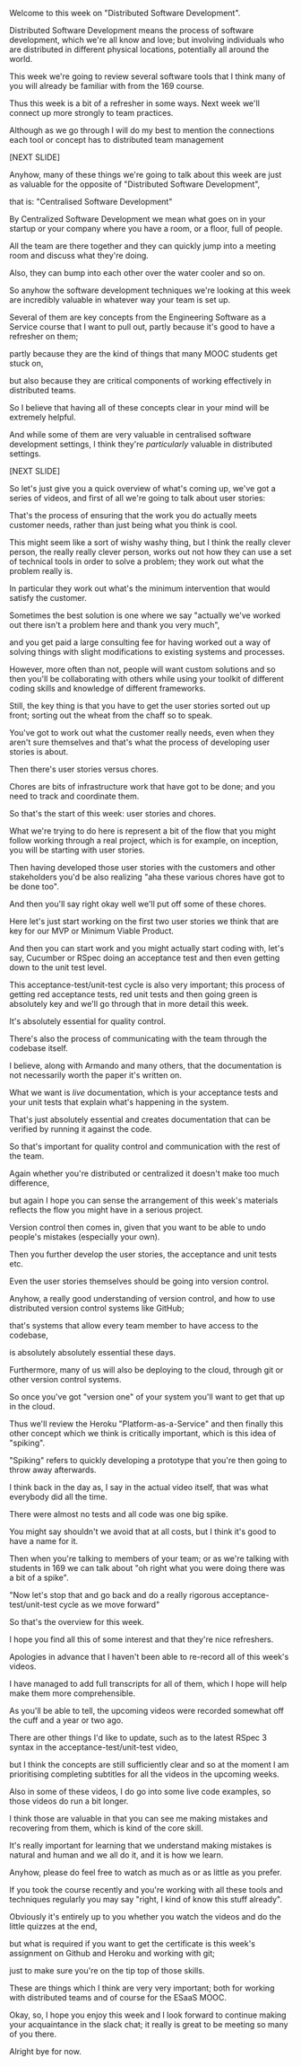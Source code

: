 Welcome to this week on "Distributed Software Development". 

Distributed Software Development means the process of software development, which we're all know and love; but involving individuals who are distributed in different physical locations, potentially all around the world.

This week we're going to review several software tools that I think many of you will already be familiar with from the 169 course.

Thus this week is a bit of a refresher in some ways.  Next week we'll connect up more strongly to team practices.

Although as we go through I will do my best to mention the connections each tool or concept has to distributed team management

[NEXT SLIDE]

Anyhow, many of these things we're going to talk about this week are just as valuable for the opposite of "Distributed Software Development",

that is: "Centralised Software Development"

By Centralized Software Development we mean what goes on in your startup or your company where you have a room, or a floor, full of people.

All the team are there together and they can quickly jump into a meeting room and discuss what they're doing. 

Also, they can bump into each other over the water cooler and so on.

So anyhow the software development techniques we're looking at this week are incredibly valuable in whatever way your team is set up.

Several of them are key concepts from the Engineering Software as a Service course that I want to pull out, partly because it's good to have a refresher on them;

partly because they are the kind of things that many MOOC students get stuck on,

but also because they are critical components of working effectively in distributed teams.

So I believe that having all of these concepts clear in your mind will be extremely helpful.

And while some of them are very valuable in centralised software development settings, I think they're *particularly* valuable in distributed settings.

[NEXT SLIDE]

So let's just give you a quick overview of what's coming up, we've got a series of videos, and first of all we're going to talk about user stories:

That's the process of ensuring that the work you do actually meets customer needs, rather than just being what you think is cool.

This might seem like a sort of wishy washy thing, but I think the really clever person, the really really clever person, works out not how they can use a set of technical tools in order to solve a problem; they work out what the problem really is.

In particular they work out what's the minimum intervention that would satisfy the customer.  

Sometimes the best solution is one where we say "actually we've worked out there isn't a problem here and thank you very much",

and you get paid a large consulting fee for having worked out a way of solving things with slight modifications to existing systems and processes.

However, more often than not, people will want custom solutions and so then you'll be collaborating with others while using your toolkit of different coding skills and knowledge of different frameworks.

Still, the key thing is that you have to get the user stories sorted out up front; sorting out the wheat from the chaff so to speak.  

You've got to work out what the customer really needs, even when they aren't sure themselves and that's what the process of developing user stories is about.

Then there's user stories versus chores. 

Chores are bits of infrastructure work that have got to be done; and you need to track  and coordinate them.

So that's the start of this week: user stories and chores. 

What we're trying to do here is represent a bit of the flow that you might follow working through a real project, which is for example, on inception, you will be starting with user stories.

Then having developed those user stories with the customers and other stakeholders you'd  be also realizing "aha these various chores have got to be done too". 

And then you'll say right okay well we'll put off some of these chores. 

Here let's just start working on the first two user stories we think that are key for  our MVP or Minimum Viable Product.

And then you can start work and you might actually start coding with, let's say, Cucumber or RSpec doing an acceptance test and then even getting down to the unit test level.

This acceptance-test/unit-test cycle is also very important; this process of getting red acceptance tests, red unit tests and then going green is absolutely key and we'll go through that in more detail this week. 

It's absolutely essential for quality control.

There's also the process of communicating with the team through the codebase itself.  

I believe, along with Armando and many others, that the documentation is not necessarily worth the paper it's written on.  

What we want is *live* documentation, which is your acceptance tests and your unit tests  that explain what's happening in the system.

That's just absolutely essential and creates documentation that can be verified by running  it against the code.

So that's important for quality control and communication with the rest of the team.

Again whether you're distributed or centralized it doesn't make too much difference,

but again I hope you can sense the arrangement of this week's materials reflects the flow you might have in a serious project.

Version control then comes in, given that you want to be able to undo people's mistakes (especially your own).

Then you further develop the user stories, the acceptance and unit tests etc.

Even the user stories themselves should be going into version control.

Anyhow, a really good understanding of version control, and how to use distributed version control systems like GitHub; 

that's systems that allow every team member to have access to the codebase,

is absolutely absolutely essential these days.

Furthermore, many of us will also be deploying to the cloud, through git or other version control systems.

So once you've got "version one" of your system you'll want to get that up in the cloud. 

Thus we'll review the Heroku "Platform-as-a-Service" and then finally this other concept which we think is critically important, which is this idea of "spiking".

"Spiking" refers to quickly developing a prototype that you're then going to throw away afterwards.

I think back in the day as, I say in the actual video itself, that was what everybody did all the time. 

There were almost no tests and all code was one big spike.  

You might say shouldn't we avoid that at all costs, but I think it's good to have a name for it.

Then when you're talking to members of your team; or as we're talking with students in 169 we can talk about "oh right what you were doing there was a bit of a spike". 

"Now let's stop that and go back and do a really rigorous acceptance-test/unit-test cycle as we move forward"

So that's the overview for this week.

I hope you find all this of some interest and that they're nice refreshers. 

Apologies in advance that I haven't been able to re-record all of this week's videos.  

I have managed to add full transcripts for all of them, which I hope will help make them more comprehensible.  

As you'll be able to tell, the upcoming videos were recorded somewhat off the cuff and a year or two ago.

There are other things I'd like to update, such as to the latest RSpec 3 syntax in the acceptance-test/unit-test video, 

but I think the concepts are still sufficiently clear and so at the moment I am prioritising completing subtitles for all the videos in the upcoming weeks.

Also in some of these videos, I do go into some live code examples, so those videos do run a bit longer.

I think those are valuable in that you can see me making mistakes and recovering from them, which is kind of the core skill.

It's really important for learning that we understand making mistakes is natural and human and we all do it, and it is how we learn.

Anyhow, please do feel free to watch as much as or as little as you prefer. 

If you took the course recently and you're working with all these tools and techniques regularly you may say "right, I kind of know this stuff already".

Obviously it's entirely up to you whether you watch the videos and do the little quizzes at the end,

but what is required if you want to get the certificate is this week's assignment on Github and Heroku and working with git; 

just to make sure you're on the tip top of those skills.

These are things which I think are very very important; both for working with distributed  teams and of course for the ESaaS MOOC.

Okay, so, I hope you enjoy this week and I look forward to continue making your acquaintance in the slack chat; it really is great to be meeting so many of you there. 

Alright bye for now.
